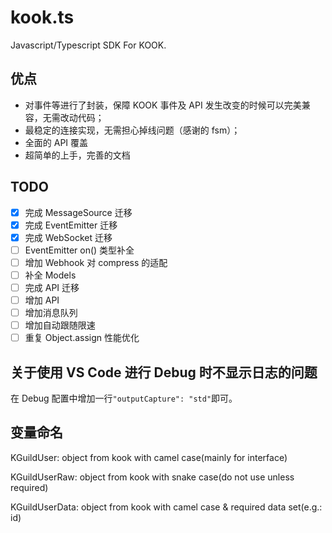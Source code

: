 # kook.ts

Javascript/Typescript SDK For KOOK.

## 优点

- 对事件等进行了封装，保障 KOOK 事件及 API 发生改变的时候可以完美兼容，无需改动代码；
- 最稳定的连接实现，无需担心掉线问题（感谢的 fsm）；
- 全面的 API 覆盖
- 超简单的上手，完善的文档

## TODO

- [x] 完成 MessageSource 迁移  
- [x] 完成 EventEmitter 迁移  
- [x] 完成 WebSocket 迁移  
- [ ] EventEmitter on() 类型补全  
- [ ] 增加 Webhook 对 compress 的适配  
- [ ] 补全 Models  
- [ ] 完成 API 迁移  
- [ ] 增加 API
- [ ] 增加消息队列  
- [ ] 增加自动跟随限速  
- [ ] 重复 Object.assign 性能优化

## 关于使用 VS Code 进行 Debug 时不显示日志的问题

在 Debug 配置中增加一行`"outputCapture": "std"`即可。

## 变量命名

KGuildUser: object from kook with camel case(mainly for interface)

KGuildUserRaw: object from kook with snake case(do not use unless required)

KGuildUserData: object from kook with camel case & required data set(e.g.: id)
